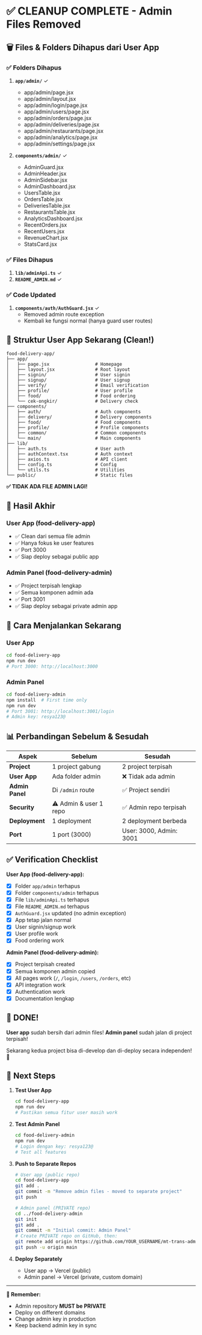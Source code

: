 # ✅ CLEANUP COMPLETE - Admin Files Removed

## 🗑️ Files & Folders Dihapus dari User App

### ✅ Folders Dihapus

1. **`app/admin/`** ✓
   - app/admin/page.jsx
   - app/admin/layout.jsx
   - app/admin/login/page.jsx
   - app/admin/users/page.jsx
   - app/admin/orders/page.jsx
   - app/admin/deliveries/page.jsx
   - app/admin/restaurants/page.jsx
   - app/admin/analytics/page.jsx
   - app/admin/settings/page.jsx

2. **`components/admin/`** ✓
   - AdminGuard.jsx
   - AdminHeader.jsx
   - AdminSidebar.jsx
   - AdminDashboard.jsx
   - UsersTable.jsx
   - OrdersTable.jsx
   - DeliveriesTable.jsx
   - RestaurantsTable.jsx
   - AnalyticsDashboard.jsx
   - RecentOrders.jsx
   - RecentUsers.jsx
   - RevenueChart.jsx
   - StatsCard.jsx

### ✅ Files Dihapus

1. **`lib/adminApi.ts`** ✓
2. **`README_ADMIN.md`** ✓

### ✅ Code Updated

1. **`components/auth/AuthGuard.jsx`** ✓
   - Removed admin route exception
   - Kembali ke fungsi normal (hanya guard user routes)

## 📂 Struktur User App Sekarang (Clean!)

```
food-delivery-app/
├── app/
│   ├── page.jsx                 # Homepage
│   ├── layout.jsx               # Root layout
│   ├── signin/                  # User signin
│   ├── signup/                  # User signup
│   ├── verify/                  # Email verification
│   ├── profile/                 # User profile
│   ├── food/                    # Food ordering
│   └── cek-ongkir/              # Delivery check
├── components/
│   ├── auth/                    # Auth components
│   ├── delivery/                # Delivery components
│   ├── food/                    # Food components
│   ├── profile/                 # Profile components
│   ├── common/                  # Common components
│   └── main/                    # Main components
├── lib/
│   ├── auth.ts                  # User auth
│   ├── authContext.tsx          # Auth context
│   ├── axios.ts                 # API client
│   ├── config.ts                # Config
│   └── utils.ts                 # Utilities
└── public/                      # Static files
```

**✅ TIDAK ADA FILE ADMIN LAGI!**

## 🎯 Hasil Akhir

### User App (food-delivery-app)
- ✅ Clean dari semua file admin
- ✅ Hanya fokus ke user features
- ✅ Port 3000
- ✅ Siap deploy sebagai public app

### Admin Panel (food-delivery-admin)
- ✅ Project terpisah lengkap
- ✅ Semua komponen admin ada
- ✅ Port 3001
- ✅ Siap deploy sebagai private admin app

## 🚀 Cara Menjalankan Sekarang

### User App
```bash
cd food-delivery-app
npm run dev
# Port 3000: http://localhost:3000
```

### Admin Panel
```bash
cd food-delivery-admin
npm install  # First time only
npm run dev
# Port 3001: http://localhost:3001/login
# Admin key: resya123@
```

## 📊 Perbandingan Sebelum & Sesudah

| Aspek | Sebelum | Sesudah |
|-------|---------|---------|
| **Project** | 1 project gabung | 2 project terpisah |
| **User App** | Ada folder admin | ❌ Tidak ada admin |
| **Admin Panel** | Di `/admin` route | ✅ Project sendiri |
| **Security** | ⚠️ Admin & user 1 repo | ✅ Admin repo terpisah |
| **Deployment** | 1 deployment | 2 deployment berbeda |
| **Port** | 1 port (3000) | User: 3000, Admin: 3001 |

## ✅ Verification Checklist

**User App (food-delivery-app):**
- [x] Folder `app/admin` terhapus
- [x] Folder `components/admin` terhapus
- [x] File `lib/adminApi.ts` terhapus
- [x] File `README_ADMIN.md` terhapus
- [x] `AuthGuard.jsx` updated (no admin exception)
- [x] App tetap jalan normal
- [x] User signin/signup work
- [x] User profile work
- [x] Food ordering work

**Admin Panel (food-delivery-admin):**
- [x] Project terpisah created
- [x] Semua komponen admin copied
- [x] All pages work (`/`, `/login`, `/users`, `/orders`, etc)
- [x] API integration work
- [x] Authentication work
- [x] Documentation lengkap

## 🎉 DONE!

**User app** sudah bersih dari admin files!
**Admin panel** sudah jalan di project terpisah!

Sekarang kedua project bisa di-develop dan di-deploy secara independen! 🚀

## 📝 Next Steps

1. **Test User App**
   ```bash
   cd food-delivery-app
   npm run dev
   # Pastikan semua fitur user masih work
   ```

2. **Test Admin Panel**
   ```bash
   cd food-delivery-admin
   npm run dev
   # Login dengan key: resya123@
   # Test all features
   ```

3. **Push to Separate Repos**
   ```bash
   # User app (public repo)
   cd food-delivery-app
   git add .
   git commit -m "Remove admin files - moved to separate project"
   git push

   # Admin panel (PRIVATE repo)
   cd ../food-delivery-admin
   git init
   git add .
   git commit -m "Initial commit: Admin Panel"
   # Create PRIVATE repo on GitHub, then:
   git remote add origin https://github.com/YOUR_USERNAME/mt-trans-admin.git
   git push -u origin main
   ```

4. **Deploy Separately**
   - User app → Vercel (public)
   - Admin panel → Vercel (private, custom domain)

---

**🔐 Remember:**
- Admin repository **MUST be PRIVATE**
- Deploy on different domains
- Change admin key in production
- Keep backend admin key in sync

